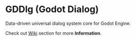 # GDDlg (Godot Dialog)
Data-driven universal dialog system core for Godot Engine. 

Check out [Wiki](https://github.com/zcaliptium/gddlg/wiki) section for more **Information**.
